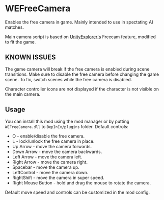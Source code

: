 # WEFreeCamera
Enables the free camera in game. Mainly intended to use in spectating AI matches.

Main camera script is based on [UnityExplorer's](https://github.com/sinai-dev/UnityExplorer) Freecam feature, modified to fit the game.
## KNOWN ISSUES
The game camera will break if the free camera is enabled during scene transitions. Make sure to disable the free camera before changing the game scene. To fix, switch scenes while the free camera is disabled.

Character controller icons are not displayed if the character is not visible on the main camera.
## Usage
You can install this mod using the mod manager or by putting `WEFreeCamera.dll` to `BepInEx/plugins` folder.
Default controls:
- O - enable/disable the free camera.
- L - lock/unlock the free camera in place.
- Up Arrow - move the camera forwards.
- Down Arrow - move the camera backwards.
- Left Arrow - move the camera left.
- Right Arrow - move the camera right.
- Spacebar - move the camera up.
- LeftControl - move the camera down.
- RightShift - move the camera in super speed.
- Right Mouse Button - hold and drag the mouse to rotate the camera.

Default move speed and controls can be customized in the mod config.

